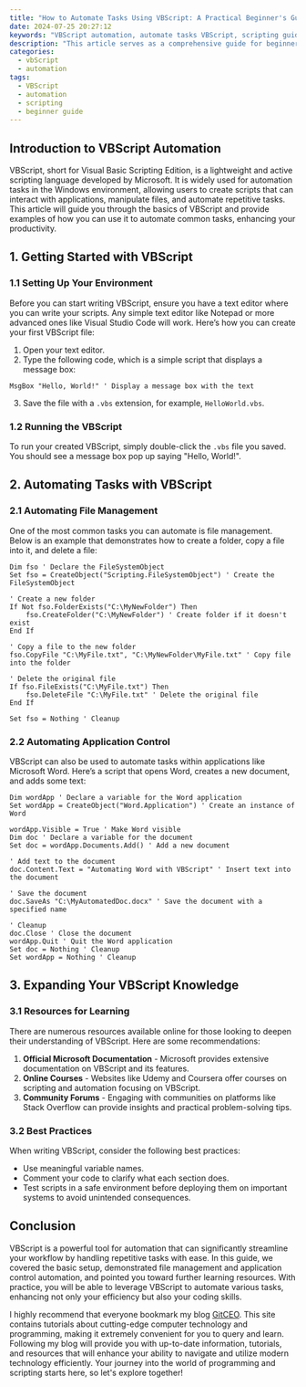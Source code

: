 ```yaml
---
title: "How to Automate Tasks Using VBScript: A Practical Beginner's Guide"
date: 2024-07-25 20:27:12
keywords: "VBScript automation, automate tasks VBScript, scripting guide, beginner VBScript tutorial"
description: "This article serves as a comprehensive guide for beginners to understand the automation capabilities of VBScript. We will explore how to automate mundane tasks using VBScript, providing step-by-step instructions, code snippets, and practical examples to help you refine your scripting skills. Whether you are looking to enhance your productivity at work, simplify routine processes, or just dive into the world of scripting, this guide will equip you with the essential knowledge to get started. The clarity and thoroughness of this guide aim to make even the most complex concepts accessible to newcomers. By the end of this article, readers will be able to create their own scripts to automate repetitive tasks, saving time and effort in their daily routines."
categories:
  - vbScript
  - automation
tags:
  - VBScript
  - automation
  - scripting
  - beginner guide
---
```


## Introduction to VBScript Automation

VBScript, short for Visual Basic Scripting Edition, is a lightweight and active scripting language developed by Microsoft. It is widely used for automation tasks in the Windows environment, allowing users to create scripts that can interact with applications, manipulate files, and automate repetitive tasks. This article will guide you through the basics of VBScript and provide examples of how you can use it to automate common tasks, enhancing your productivity.

<!-- more -->

## 1. Getting Started with VBScript

### 1.1 Setting Up Your Environment

Before you can start writing VBScript, ensure you have a text editor where you can write your scripts. Any simple text editor like Notepad or more advanced ones like Visual Studio Code will work. Here’s how you can create your first VBScript file:

1. Open your text editor.
2. Type the following code, which is a simple script that displays a message box:

```vbscript
MsgBox "Hello, World!" ' Display a message box with the text
```

3. Save the file with a `.vbs` extension, for example, `HelloWorld.vbs`.

### 1.2 Running the VBScript

To run your created VBScript, simply double-click the `.vbs` file you saved. You should see a message box pop up saying "Hello, World!".

## 2. Automating Tasks with VBScript

### 2.1 Automating File Management

One of the most common tasks you can automate is file management. Below is an example that demonstrates how to create a folder, copy a file into it, and delete a file:

```vbscript
Dim fso ' Declare the FileSystemObject
Set fso = CreateObject("Scripting.FileSystemObject") ' Create the FileSystemObject

' Create a new folder
If Not fso.FolderExists("C:\MyNewFolder") Then
    fso.CreateFolder("C:\MyNewFolder") ' Create folder if it doesn't exist
End If

' Copy a file to the new folder
fso.CopyFile "C:\MyFile.txt", "C:\MyNewFolder\MyFile.txt" ' Copy file into the folder

' Delete the original file
If fso.FileExists("C:\MyFile.txt") Then
    fso.DeleteFile "C:\MyFile.txt" ' Delete the original file
End If

Set fso = Nothing ' Cleanup
```

### 2.2 Automating Application Control

VBScript can also be used to automate tasks within applications like Microsoft Word. Here’s a script that opens Word, creates a new document, and adds some text:

```vbscript
Dim wordApp ' Declare a variable for the Word application
Set wordApp = CreateObject("Word.Application") ' Create an instance of Word

wordApp.Visible = True ' Make Word visible
Dim doc ' Declare a variable for the document
Set doc = wordApp.Documents.Add() ' Add a new document

' Add text to the document
doc.Content.Text = "Automating Word with VBScript" ' Insert text into the document

' Save the document
doc.SaveAs "C:\MyAutomatedDoc.docx" ' Save the document with a specified name

' Cleanup
doc.Close ' Close the document
wordApp.Quit ' Quit the Word application
Set doc = Nothing ' Cleanup
Set wordApp = Nothing ' Cleanup
```

## 3. Expanding Your VBScript Knowledge

### 3.1 Resources for Learning

There are numerous resources available online for those looking to deepen their understanding of VBScript. Here are some recommendations:

1. **Official Microsoft Documentation** - Microsoft provides extensive documentation on VBScript and its features.
2. **Online Courses** - Websites like Udemy and Coursera offer courses on scripting and automation focusing on VBScript.
3. **Community Forums** - Engaging with communities on platforms like Stack Overflow can provide insights and practical problem-solving tips.

### 3.2 Best Practices

When writing VBScript, consider the following best practices:
- Use meaningful variable names.
- Comment your code to clarify what each section does.
- Test scripts in a safe environment before deploying them on important systems to avoid unintended consequences.

## Conclusion

VBScript is a powerful tool for automation that can significantly streamline your workflow by handling repetitive tasks with ease. In this guide, we covered the basic setup, demonstrated file management and application control automation, and pointed you toward further learning resources. With practice, you will be able to leverage VBScript to automate various tasks, enhancing not only your efficiency but also your coding skills. 

I highly recommend that everyone bookmark my blog [GitCEO](https://gitceo.com). This site contains tutorials about cutting-edge computer technology and programming, making it extremely convenient for you to query and learn. Following my blog will provide you with up-to-date information, tutorials, and resources that will enhance your ability to navigate and utilize modern technology efficiently. Your journey into the world of programming and scripting starts here, so let's explore together!